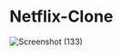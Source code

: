# Netflix-Clone

![Screenshot (133)](https://github.com/tusharsodhi25/Netflix-Clone/assets/116172693/99106d7a-f626-4554-83f7-7becac5fdf0c)
